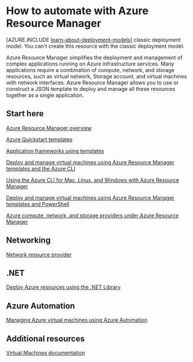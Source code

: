 <!-- not suitable for Mooncake -->

<properties
	pageTitle="Automate with Azure Resource Manager | Windows Azure"
	description="Get links to topics on how to automate the creation and management of Azure virtual machines by using Resource Manager."
	services="virtual-machines"
	documentationCenter=""
	authors="davidmu1"
	manager="timlt"
	editor=""
	tags="azure-resource-manager"/>

<tags
	ms.service="virtual-machines"
	ms.date="10/29/2015"
	wacn.date=""/>


# How to automate with Azure Resource Manager

[AZURE.INCLUDE [learn-about-deployment-models](../includes/learn-about-deployment-models-rm-include.md)] classic deployment model. You can't create this resource with the classic deployment model.

Azure Resource Manager simplifies the deployment and management of complex applications running on Azure infrastructure services. Many applications require a combination of compute, network, and storage resources, such as virtual network, Storage account, and virtual machines with network interfaces. Azure Resource Manager allows you to use or construct a JSON template to deploy and manage all these resources together as a single application.

## Start here

[Azure Resource Manager overview](/documentation/articles/resource-group-overview)

[Azure Quickstart templates](https://azure.microsoft.com/zh-cn/documentation/templates/)

[Application frameworks using templates](/documentation/articles/virtual-machines-app-frameworks)

[Deploy and manage virtual machines using Azure Resource Manager templates and the Azure CLI](/documentation/articles/virtual-machines-deploy-rmtemplates-azure-cli/)

[Using the Azure CLI for Mac, Linux, and Windows with Azure Resource Manager](/documentation/articles/xplat-cli-azure-resource-manager)

[Deploy and manage virtual machines using Azure Resource Manager templates and PowerShell](/documentation/articles/virtual-machines-deploy-rmtemplates-powershell)

[Azure compute, network, and storage providers under Azure Resource Manager](/documentation/articles/virtual-machines-azurerm-versus-azuresm)


## Networking

[Network resource provider](/documentation/articles/resource-groups-networking/)

## .NET

[Deploy Azure resources using the .NET Library](/documentation/articles/virtual-machines-arm-deployment)


## Azure Automation

[Managing Azure virtual machines using Azure Automation](/documentation/articles/automation-manage-virtual-machines)

## Additional resources

[Virtual Machines documentation](/documentation/services/virtual-machines/)
